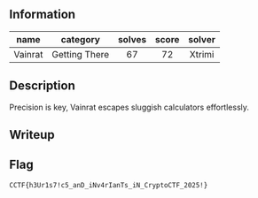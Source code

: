 ## Information
|  name   |   category    | solves | score | solver |
|:-------:|:-------------:|:------:|:-----:|:------:|
| Vainrat | Getting There |   67   |  72   | Xtrimi |

## Description
Precision is key, Vainrat escapes sluggish calculators effortlessly.

## Writeup

## Flag
`CCTF{h3Ur1s7!c5_anD_iNv4rIanTs_iN_CryptoCTF_2025!}`
